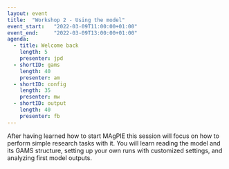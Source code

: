 ```yaml
---
layout: event
title:  "Workshop 2 - Using the model"
event_start:   "2022-03-09T11:00:00+01:00"
event_end:     "2022-03-09T13:00:00+01:00"
agenda:
  - title: Welcome back
    length: 5
    presenter: jpd
  - shortID: gams
    length: 40
    presenter: am
  - shortID: config
    length: 35
    presenter: mw
  - shortID: output
    length: 40
    presenter: fb
---
```


After having learned how to start MAgPIE this session will focus on how to perform simple research tasks with it. You will learn reading the model and its GAMS structure, setting up your own runs with customized settings, and analyzing first model outputs.

